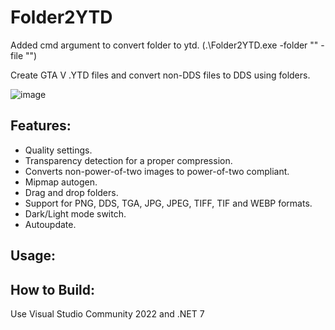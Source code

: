 # Folder2YTD

Added cmd argument to convert folder to ytd. (.\Folder2YTD.exe -folder "" -file "")

Create GTA V .YTD files and convert non-DDS files to DDS using folders.

![image](https://user-images.githubusercontent.com/20731612/194188836-075a3d1f-104d-4abb-8651-41297bb2e7ae.png)


## Features:
- Quality settings.
- Transparency detection for a proper compression.
- Converts non-power-of-two images to power-of-two compliant.
- Mipmap autogen.
- Drag and drop folders.
- Support for PNG, DDS, TGA, JPG, JPEG, TIFF, TIF and WEBP formats.
- Dark/Light mode switch.
- Autoupdate.




## Usage:




## How to Build:
Use Visual Studio Community 2022 and .NET 7
